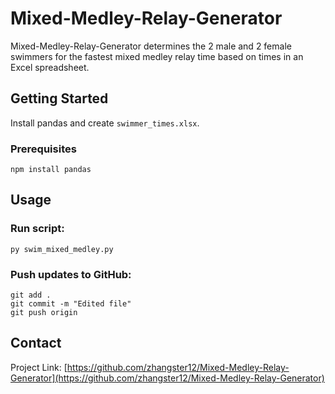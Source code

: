 # Mixed-Medley-Relay-Generator
Mixed-Medley-Relay-Generator determines the 2 male and 2 female swimmers for the fastest mixed medley relay time based on times in an Excel spreadsheet.

## Getting Started
Install pandas and create `swimmer_times.xlsx`.

### Prerequisites
```
npm install pandas
```

## Usage

### Run script:
```
py swim_mixed_medley.py
```

### Push updates to GitHub:
```
git add .
git commit -m "Edited file"
git push origin
```

## Contact

Project Link: [https://github.com/zhangster12/Mixed-Medley-Relay-Generator](https://github.com/zhangster12/Mixed-Medley-Relay-Generator)